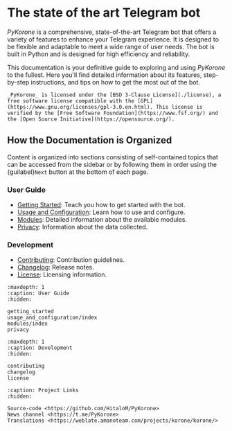 # The state of the art Telegram bot

_PyKorone_ is a comprehensive, state-of-the-art Telegram bot that offers a variety of features to enhance your Telegram experience. It is designed to be flexible and adaptable to meet a wide range of user needs. The bot is built in Python and is designed for high efficiency and reliability.

This documentation is your definitive guide to exploring and using _PyKorone_ to the fullest. Here you'll find detailed information about its features, step-by-step instructions, and tips on how to get the most out of the bot.

```{note}
_PyKorone_ is licensed under the [BSD 3-Clause License](./license), a free software license compatible with the [GPL](https://www.gnu.org/licenses/gpl-3.0.en.html). This license is verified by the [Free Software Foundation](https://www.fsf.org/) and the [Open Source Initiative](https://opensource.org/).
```

## How the Documentation is Organized

Content is organized into sections consisting of self-contained topics that can be accessed from the sidebar or by following them in order using the {guilabel}`Next` button at the bottom of each page.

### User Guide

- [Getting Started](./getting_started): Teach you how to get started with the bot.
- [Usage and Configuration](./usage_and_configuration/index): Learn how to use and configure.
- [Modules](./modules/index): Detailed information about the available modules.
- [Privacy](./privacy): Information about the data collected.

### Development

- [Contributing](./contributing): Contribution guidelines.
- [Changelog](./changelog): Release notes.
- [License](./license): Licensing information.

```{toctree}
:maxdepth: 1
:caption: User Guide
:hidden:

getting_started
usage_and_configuration/index
modules/index
privacy
```

```{toctree}
:maxdepth: 1
:caption: Development
:hidden:

contributing
changelog
license
```

```{toctree}
:caption: Project Links
:hidden:

Source-code <https://github.com/HitaloM/PyKorone>
News channel <https://t.me/PyKorone>
Translations <https://weblate.amanoteam.com/projects/korone/korone/>
```
